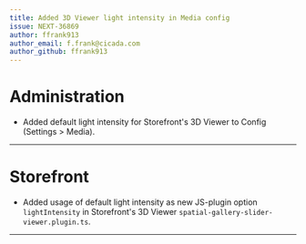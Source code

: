 ```yaml
---
title: Added 3D Viewer light intensity in Media config
issue: NEXT-36869
author: ffrank913
author_email: f.frank@cicada.com
author_github: ffrank913
---
```

# Administration
* Added default light intensity for Storefront's 3D Viewer to Config (Settings > Media).
___
# Storefront
* Added usage of default light intensity as new JS-plugin option `lightIntensity` in Storefront's 3D Viewer `spatial-gallery-slider-viewer.plugin.ts`.
___

